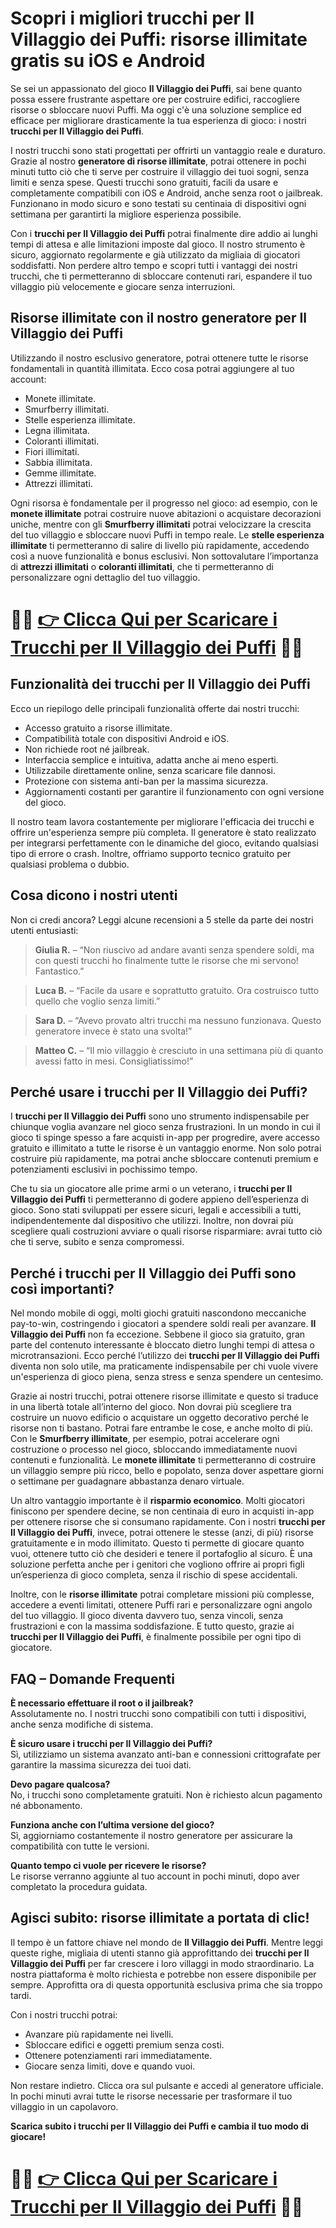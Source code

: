 <h1>Scopri i migliori trucchi per Il Villaggio dei Puffi: risorse illimitate gratis su iOS e Android</h1>

<p>Se sei un appassionato del gioco <strong>Il Villaggio dei Puffi</strong>, sai bene quanto possa essere frustrante aspettare ore per costruire edifici, raccogliere risorse o sbloccare nuovi Puffi. Ma oggi c'è una soluzione semplice ed efficace per migliorare drasticamente la tua esperienza di gioco: i nostri <strong>trucchi per Il Villaggio dei Puffi</strong>.</p>

<p>I nostri trucchi sono stati progettati per offrirti un vantaggio reale e duraturo. Grazie al nostro <strong>generatore di risorse illimitate</strong>, potrai ottenere in pochi minuti tutto ciò che ti serve per costruire il villaggio dei tuoi sogni, senza limiti e senza spese. Questi trucchi sono gratuiti, facili da usare e completamente compatibili con iOS e Android, anche senza root o jailbreak. Funzionano in modo sicuro e sono testati su centinaia di dispositivi ogni settimana per garantirti la migliore esperienza possibile.</p>

<p>Con i <strong>trucchi per Il Villaggio dei Puffi</strong> potrai finalmente dire addio ai lunghi tempi di attesa e alle limitazioni imposte dal gioco. Il nostro strumento è sicuro, aggiornato regolarmente e già utilizzato da migliaia di giocatori soddisfatti. Non perdere altro tempo e scopri tutti i vantaggi dei nostri trucchi, che ti permetteranno di sbloccare contenuti rari, espandere il tuo villaggio più velocemente e giocare senza interruzioni.</p>

<h2>Risorse illimitate con il nostro generatore per Il Villaggio dei Puffi</h2>

<p>Utilizzando il nostro esclusivo generatore, potrai ottenere tutte le risorse fondamentali in quantità illimitata. Ecco cosa potrai aggiungere al tuo account:</p>

<ul>
  <li>Monete illimitate.</li>
  <li>Smurfberry illimitati.</li>
  <li>Stelle esperienza illimitate.</li>
  <li>Legna illimitata.</li>
  <li>Coloranti illimitati.</li>
  <li>Fiori illimitati.</li>
  <li>Sabbia illimitata.</li>
  <li>Gemme illimitate.</li>
  <li>Attrezzi illimitati.</li>
</ul>

<p>Ogni risorsa è fondamentale per il progresso nel gioco: ad esempio, con le <strong>monete illimitate</strong> potrai costruire nuove abitazioni o acquistare decorazioni uniche, mentre con gli <strong>Smurfberry illimitati</strong> potrai velocizzare la crescita del tuo villaggio e sbloccare nuovi Puffi in tempo reale. Le <strong>stelle esperienza illimitate</strong> ti permetteranno di salire di livello più rapidamente, accedendo così a nuove funzionalità e bonus esclusivi. Non sottovalutare l’importanza di <strong>attrezzi illimitati</strong> o <strong>coloranti illimitati</strong>, che ti permetteranno di personalizzare ogni dettaglio del tuo villaggio.</p>

# 🔴🔴 **[👉 Clicca Qui per Scaricare i Trucchi per Il Villaggio dei Puffi](https://tinyurl.com/SegretiMobile)** 🔴🔴

<h2>Funzionalità dei trucchi per Il Villaggio dei Puffi</h2>

<p>Ecco un riepilogo delle principali funzionalità offerte dai nostri trucchi:</p>

<ul>
  <li>Accesso gratuito a risorse illimitate.</li>
  <li>Compatibilità totale con dispositivi Android e iOS.</li>
  <li>Non richiede root né jailbreak.</li>
  <li>Interfaccia semplice e intuitiva, adatta anche ai meno esperti.</li>
  <li>Utilizzabile direttamente online, senza scaricare file dannosi.</li>
  <li>Protezione con sistema anti-ban per la massima sicurezza.</li>
  <li>Aggiornamenti costanti per garantire il funzionamento con ogni versione del gioco.</li>
</ul>

<p>Il nostro team lavora costantemente per migliorare l'efficacia dei trucchi e offrire un'esperienza sempre più completa. Il generatore è stato realizzato per integrarsi perfettamente con le dinamiche del gioco, evitando qualsiasi tipo di errore o crash. Inoltre, offriamo supporto tecnico gratuito per qualsiasi problema o dubbio.</p>

<h2>Cosa dicono i nostri utenti</h2>

<p>Non ci credi ancora? Leggi alcune recensioni a 5 stelle da parte dei nostri utenti entusiasti:</p>

<blockquote>
  <p><strong>Giulia R.</strong> – “Non riuscivo ad andare avanti senza spendere soldi, ma con questi trucchi ho finalmente tutte le risorse che mi servono! Fantastico.”</p>
</blockquote>

<blockquote>
  <p><strong>Luca B.</strong> – “Facile da usare e soprattutto gratuito. Ora costruisco tutto quello che voglio senza limiti.”</p>
</blockquote>

<blockquote>
  <p><strong>Sara D.</strong> – “Avevo provato altri trucchi ma nessuno funzionava. Questo generatore invece è stato una svolta!”</p>
</blockquote>

<blockquote>
  <p><strong>Matteo C.</strong> – “Il mio villaggio è cresciuto in una settimana più di quanto avessi fatto in mesi. Consigliatissimo!”</p>
</blockquote>

<h2>Perché usare i trucchi per Il Villaggio dei Puffi?</h2>

<p>I <strong>trucchi per Il Villaggio dei Puffi</strong> sono uno strumento indispensabile per chiunque voglia avanzare nel gioco senza frustrazioni. In un mondo in cui il gioco ti spinge spesso a fare acquisti in-app per progredire, avere accesso gratuito e illimitato a tutte le risorse è un vantaggio enorme. Non solo potrai costruire più rapidamente, ma potrai anche sbloccare contenuti premium e potenziamenti esclusivi in pochissimo tempo.</p>

<p>Che tu sia un giocatore alle prime armi o un veterano, i <strong>trucchi per Il Villaggio dei Puffi</strong> ti permetteranno di godere appieno dell’esperienza di gioco. Sono stati sviluppati per essere sicuri, legali e accessibili a tutti, indipendentemente dal dispositivo che utilizzi. Inoltre, non dovrai più scegliere quali costruzioni avviare o quali risorse risparmiare: avrai tutto ciò che ti serve, subito e senza compromessi.</p>

<h2>Perché i trucchi per Il Villaggio dei Puffi sono così importanti?</h2>

<p>Nel mondo mobile di oggi, molti giochi gratuiti nascondono meccaniche pay-to-win, costringendo i giocatori a spendere soldi reali per avanzare. <strong>Il Villaggio dei Puffi</strong> non fa eccezione. Sebbene il gioco sia gratuito, gran parte del contenuto interessante è bloccato dietro lunghi tempi di attesa o microtransazioni. Ecco perché l’utilizzo dei <strong>trucchi per Il Villaggio dei Puffi</strong> diventa non solo utile, ma praticamente indispensabile per chi vuole vivere un'esperienza di gioco piena, senza stress e senza spendere un centesimo.</p>

<p>Grazie ai nostri trucchi, potrai ottenere risorse illimitate e questo si traduce in una libertà totale all’interno del gioco. Non dovrai più scegliere tra costruire un nuovo edificio o acquistare un oggetto decorativo perché le risorse non ti bastano. Potrai fare entrambe le cose, e anche molto di più. Con le <strong>Smurfberry illimitate</strong>, per esempio, potrai accelerare ogni costruzione o processo nel gioco, sbloccando immediatamente nuovi contenuti e funzionalità. Le <strong>monete illimitate</strong> ti permetteranno di costruire un villaggio sempre più ricco, bello e popolato, senza dover aspettare giorni o settimane per guadagnare abbastanza denaro virtuale.</p>

<p>Un altro vantaggio importante è il <strong>risparmio economico</strong>. Molti giocatori finiscono per spendere decine, se non centinaia di euro in acquisti in-app per ottenere risorse che si consumano rapidamente. Con i nostri <strong>trucchi per Il Villaggio dei Puffi</strong>, invece, potrai ottenere le stesse (anzi, di più) risorse gratuitamente e in modo illimitato. Questo ti permette di giocare quanto vuoi, ottenere tutto ciò che desideri e tenere il portafoglio al sicuro. È una soluzione perfetta anche per i genitori che vogliono offrire ai propri figli un’esperienza di gioco completa, senza il rischio di spese accidentali.</p>

<p>Inoltre, con le <strong>risorse illimitate</strong> potrai completare missioni più complesse, accedere a eventi limitati, ottenere Puffi rari e personalizzare ogni angolo del tuo villaggio. Il gioco diventa davvero tuo, senza vincoli, senza frustrazioni e con la massima soddisfazione. E tutto questo, grazie ai <strong>trucchi per Il Villaggio dei Puffi</strong>, è finalmente possibile per ogni tipo di giocatore.</p>

<h2>FAQ – Domande Frequenti</h2>

<p><strong>È necessario effettuare il root o il jailbreak?</strong><br>
Assolutamente no. I nostri trucchi sono compatibili con tutti i dispositivi, anche senza modifiche di sistema.</p>

<p><strong>È sicuro usare i trucchi per Il Villaggio dei Puffi?</strong><br>
Sì, utilizziamo un sistema avanzato anti-ban e connessioni crittografate per garantire la massima sicurezza dei tuoi dati.</p>

<p><strong>Devo pagare qualcosa?</strong><br>
No, i trucchi sono completamente gratuiti. Non è richiesto alcun pagamento né abbonamento.</p>

<p><strong>Funziona anche con l’ultima versione del gioco?</strong><br>
Sì, aggiorniamo costantemente il nostro generatore per assicurare la compatibilità con tutte le versioni.</p>

<p><strong>Quanto tempo ci vuole per ricevere le risorse?</strong><br>
Le risorse verranno aggiunte al tuo account in pochi minuti, dopo aver completato la procedura guidata.</p>

<h2>Agisci subito: risorse illimitate a portata di clic!</h2>

<p>Il tempo è un fattore chiave nel mondo de <strong>Il Villaggio dei Puffi</strong>. Mentre leggi queste righe, migliaia di utenti stanno già approfittando dei <strong>trucchi per Il Villaggio dei Puffi</strong> per far crescere i loro villaggi in modo straordinario. La nostra piattaforma è molto richiesta e potrebbe non essere disponibile per sempre. Approfitta ora di questa opportunità esclusiva prima che sia troppo tardi.</p>

<p>Con i nostri trucchi potrai:</p>

<ul>
  <li>Avanzare più rapidamente nei livelli.</li>
  <li>Sbloccare edifici e oggetti premium senza costi.</li>
  <li>Ottenere potenziamenti rari immediatamente.</li>
  <li>Giocare senza limiti, dove e quando vuoi.</li>
</ul>

<p>Non restare indietro. Clicca ora sul pulsante e accedi al generatore ufficiale. In pochi minuti avrai tutte le risorse necessarie per trasformare il tuo villaggio in un capolavoro.</p>

<p><strong>Scarica subito i trucchi per Il Villaggio dei Puffi e cambia il tuo modo di giocare!</strong></p>

# 🔴🔴 **[👉 Clicca Qui per Scaricare i Trucchi per Il Villaggio dei Puffi](https://tinyurl.com/SegretiMobile)** 🔴🔴
